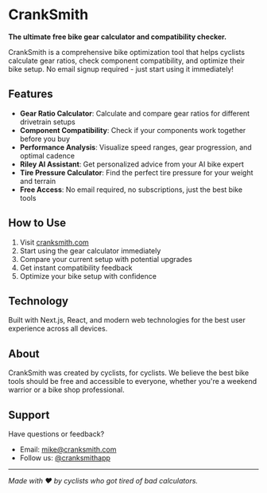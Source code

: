 # CrankSmith

**The ultimate free bike gear calculator and compatibility checker.**

CrankSmith is a comprehensive bike optimization tool that helps cyclists calculate gear ratios, check component compatibility, and optimize their bike setup. No email signup required - just start using it immediately!

## Features

- **Gear Ratio Calculator**: Calculate and compare gear ratios for different drivetrain setups
- **Component Compatibility**: Check if your components work together before you buy
- **Performance Analysis**: Visualize speed ranges, gear progression, and optimal cadence
- **Riley AI Assistant**: Get personalized advice from your AI bike expert
- **Tire Pressure Calculator**: Find the perfect tire pressure for your weight and terrain
- **Free Access**: No email required, no subscriptions, just the best bike tools

## How to Use

1. Visit [cranksmith.com](https://cranksmith.com)
2. Start using the gear calculator immediately
3. Compare your current setup with potential upgrades
4. Get instant compatibility feedback
5. Optimize your bike setup with confidence

## Technology

Built with Next.js, React, and modern web technologies for the best user experience across all devices.

## About

CrankSmith was created by cyclists, for cyclists. We believe the best bike tools should be free and accessible to everyone, whether you're a weekend warrior or a bike shop professional.

## Support

Have questions or feedback? 
- Email: mike@cranksmith.com
- Follow us: [@cranksmithapp](https://instagram.com/cranksmithapp)

---

*Made with ❤️ by cyclists who got tired of bad calculators.*
